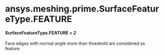 # ansys.meshing.prime.SurfaceFeatureType.FEATURE



#### SurfaceFeatureType.FEATURE *= 2*

Face edges with normal angle more than threshold are considered as feature.

<!-- !! processed by numpydoc !! -->
